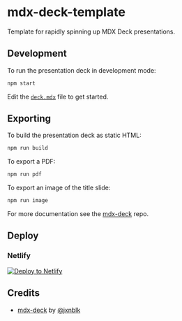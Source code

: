 # mdx-deck-template
Template for rapidly spinning up MDX Deck presentations.

## Development

To run the presentation deck in development mode:

```sh
npm start
```

Edit the [`deck.mdx`](deck.mdx) file to get started.

## Exporting

To build the presentation deck as static HTML:

```sh
npm run build
```

To export a PDF:

```sh
npm run pdf
```

To export an image of the title slide:

```sh
npm run image
```

For more documentation see the [mdx-deck][] repo.

[mdx-deck]: https://github.com/jxnblk/mdx-deck

## Deploy

### Netlify

[![Deploy to Netlify](https://www.netlify.com/img/deploy/button.svg)](https://app.netlify.com/start/deploy?repository=https://github.com/mikehaugland/mdx-deck-template)

## Credits

* [mdx-deck](https://github.com/jxnblk/mdx-deck) by [@jxnblk](https://github.com/jxnblk)